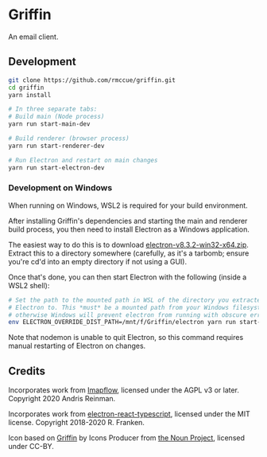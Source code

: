 # Griffin

An email client.


## Development

```sh
git clone https://github.com/rmccue/griffin.git
cd griffin
yarn install

# In three separate tabs:
# Build main (Node process)
yarn run start-main-dev

# Build renderer (browser process)
yarn run start-renderer-dev

# Run Electron and restart on main changes
yarn run start-electron-dev
```

### Development on Windows

When running on Windows, WSL2 is required for your build environment.

After installing Griffin's dependencies and starting the main and renderer build process, you then need to install Electron as a Windows application.

The easiest way to do this is to download [electron-v8.3.2-win32-x64.zip](https://github.com/electron/electron/releases/download/v8.3.2/electron-v8.3.2-win32-x64.zip). Extract this to a directory somewhere (carefully, as it's a tarbomb; ensure you're cd'd into an empty directory if not using a GUI).

Once that's done, you can then start Electron with the following (inside a WSL2 shell):

```sh
# Set the path to the mounted path in WSL of the directory you extracted
# Electron to. This *must* be a mounted path from your Windows filesystem,
# otherwise Windows will prevent electron from running with obscure errors/
env ELECTRON_OVERRIDE_DIST_PATH=/mnt/f/Griffin/electron yarn run start-electron-dev:win
```

Note that nodemon is unable to quit Electron, so this command requires manual restarting of Electron on changes.


## Credits

Incorporates work from [Imapflow](https://github.com/andris9/imapflow), licensed under the AGPL v3 or later. Copyright 2020 Andris Reinman.

Incorporates work from [electron-react-typescript](https://github.com/Robinfr/electron-react-typescript), licensed under the MIT license. Copyright 2018-2020 R. Franken.

Icon based on [Griffin](https://thenounproject.com/search/?q=griffin&i=1881913) by Icons Producer from [the Noun Project](http://thenounproject.com/), licensed under CC-BY.